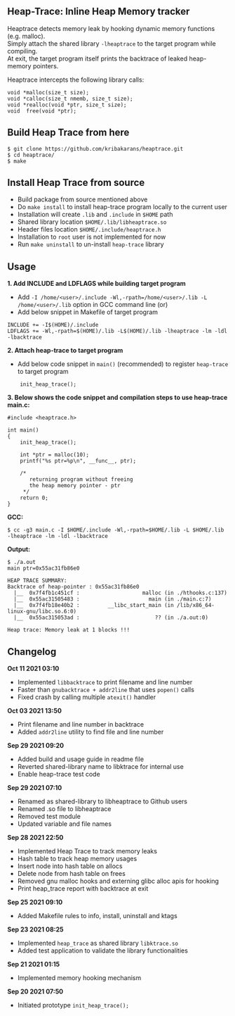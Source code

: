 
## Heap-Trace: Inline Heap Memory tracker
Heaptrace detects memory leak by hooking dynamic memory functions (e.g. malloc).<br>
Simply attach the shared library ```-lheaptrace``` to the target program while compiling.<br>
At exit, the target program itself prints the backtrace of leaked heap-memory pointers.<br>

Heaptrace intercepts the following library calls:
```
void *malloc(size_t size);
void *calloc(size_t nmemb, size_t size);
void *realloc(void *ptr, size_t size);
void  free(void *ptr);
```
## Build Heap Trace from here
```
$ git clone https://github.com/kribakarans/heaptrace.git
$ cd heaptrace/
$ make
```
## Install Heap Trace from source
- Build package from source mentioned above
- Do ```make install``` to install heap-trace program locally to the current user
- Installation will create ```.lib``` and ```.include``` in ```$HOME``` path
- Shared library location ```$HOME/.lib/libheaptrace.so```
- Header files location ```$HOME/.include/heaptrace.h```
- Installation to ```root``` user is not implemented for now
- Run ```make uninstall``` to un-install ```heap-trace``` library
## Usage
**1. Add INCLUDE and LDFLAGS while building target program**
- Add ```-I /home/<user>/.include -Wl,-rpath=/home/<user>/.lib -L /home/<user>/.lib``` option in GCC command line (or)<br>
- Add below snippet in Makefile of target program
```
INCLUDE += -I$(HOME)/.include
LDFLAGS += -Wl,-rpath=$(HOME)/.lib -L$(HOME)/.lib -lheaptrace -lm -ldl -lbacktrace
``` 

**2. Attach heap-trace to target program**
- Add below code snippet in ```main()``` (recommended) to register ```heap-trace``` to target program
```
    init_heap_trace();
```
**3. Below shows the code snippet and compilation steps to use heap-trace**<br>
**main.c:**
```
#include <heaptrace.h>

int main()
{
	init_heap_trace();

	int *ptr = malloc(10);
	printf("%s ptr=%p\n", __func__, ptr);

	/*
	   returning program without freeing
	   the heap memory pointer - ptr
	 */
	return 0;
}
```
**GCC:**
```
$ cc -g3 main.c -I $HOME/.include -Wl,-rpath=$HOME/.lib -L $HOME/.lib -lheaptrace -lm -ldl -lbacktrace
```
**Output:**
```
$ ./a.out 
main ptr=0x55ac31fb86e0

HEAP TRACE SUMMARY:
Backtrace of heap-pointer : 0x55ac31fb86e0
  |__  0x7f4fb1c451cf :                    malloc (in ./hthooks.c:137)
  |__  0x55ac31505483 :                      main (in ./main.c:7)
  |__  0x7f4fb18e40b2 :         __libc_start_main (in /lib/x86_64-linux-gnu/libc.so.6:0)
  |__  0x55ac315053ad :                        ?? (in ./a.out:0)

Heap trace: Memory leak at 1 blocks !!!
```

## Changelog
**Oct 11 2021 03:10**
- Implemented ```libbacktrace``` to print filename and line number
- Faster than ```gnubacktrace + addr2line``` that uses ```popen()``` calls
- Fixed crash by calling multiple ```atexit()``` handler

**Oct 03 2021 13:50**
- Print filename and line number in backtrace
- Added ```addr2line``` utility to find file and line number

**Sep 29 2021 09:20**
- Added build and usage guide in readme file
- Reverted shared-library name to libktrace for internal use
- Enable heap-trace test code

**Sep 29 2021 07:10**
- Renamed as shared-library to libheaptrace to Github users
- Renamed .so file to libheaptrace
- Removed test module
- Updated variable and file names

**Sep 28 2021 22:50**
- Implemented Heap Trace to track memory leaks
- Hash table to track heap memory usages
- Insert node into hash table on allocs
- Delete node from hash table on frees
- Removed gnu malloc hooks and externing glibc alloc apis for hooking 
- Print heap_trace report with backtrace at exit

**Sep 25 2021 09:10**
- Added Makefile rules to info, install, uninstall and ktags

**Sep 23 2021 08:25**
- Implemented ```heap_trace``` as shared library ```libktrace.so```
- Added test application to validate the library functionalities

**Sep 21 2021 01:15**
- Implemented memory hooking mechanism

**Sep 20 2021 07:50**
- Initiated prototype ```init_heap_trace();```
